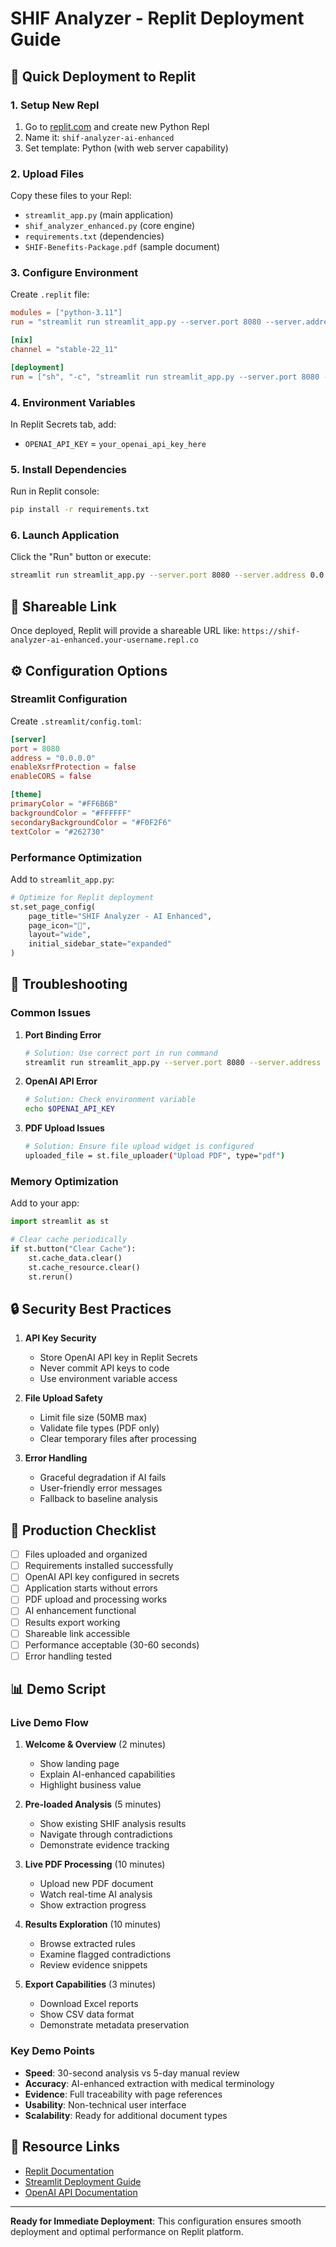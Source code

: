 # SHIF Analyzer - Replit Deployment Guide

## 🚀 Quick Deployment to Replit

### **1. Setup New Repl**

1. Go to [replit.com](https://replit.com) and create new Python Repl
2. Name it: `shif-analyzer-ai-enhanced`
3. Set template: Python (with web server capability)

### **2. Upload Files**

Copy these files to your Repl:
- `streamlit_app.py` (main application)
- `shif_analyzer_enhanced.py` (core engine)
- `requirements.txt` (dependencies)
- `SHIF-Benefits-Package.pdf` (sample document)

### **3. Configure Environment**

Create `.replit` file:
```toml
modules = ["python-3.11"]
run = "streamlit run streamlit_app.py --server.port 8080 --server.address 0.0.0.0"

[nix]
channel = "stable-22_11"

[deployment]
run = ["sh", "-c", "streamlit run streamlit_app.py --server.port 8080 --server.address 0.0.0.0"]
```

### **4. Environment Variables**

In Replit Secrets tab, add:
- `OPENAI_API_KEY` = `your_openai_api_key_here`

### **5. Install Dependencies**

Run in Replit console:
```bash
pip install -r requirements.txt
```

### **6. Launch Application**

Click the "Run" button or execute:
```bash
streamlit run streamlit_app.py --server.port 8080 --server.address 0.0.0.0
```

## 🔗 **Shareable Link**

Once deployed, Replit will provide a shareable URL like:
`https://shif-analyzer-ai-enhanced.your-username.repl.co`

## ⚙️ **Configuration Options**

### **Streamlit Configuration**

Create `.streamlit/config.toml`:
```toml
[server]
port = 8080
address = "0.0.0.0"
enableXsrfProtection = false
enableCORS = false

[theme]
primaryColor = "#FF6B6B"
backgroundColor = "#FFFFFF"
secondaryBackgroundColor = "#F0F2F6"
textColor = "#262730"
```

### **Performance Optimization**

Add to `streamlit_app.py`:
```python
# Optimize for Replit deployment
st.set_page_config(
    page_title="SHIF Analyzer - AI Enhanced",
    page_icon="🏥",
    layout="wide",
    initial_sidebar_state="expanded"
)
```

## 🐛 **Troubleshooting**

### **Common Issues**

1. **Port Binding Error**
   ```bash
   # Solution: Use correct port in run command
   streamlit run streamlit_app.py --server.port 8080 --server.address 0.0.0.0
   ```

2. **OpenAI API Error**
   ```bash
   # Solution: Check environment variable
   echo $OPENAI_API_KEY
   ```

3. **PDF Upload Issues**
   ```bash
   # Solution: Ensure file upload widget is configured
   uploaded_file = st.file_uploader("Upload PDF", type="pdf")
   ```

### **Memory Optimization**

Add to your app:
```python
import streamlit as st

# Clear cache periodically
if st.button("Clear Cache"):
    st.cache_data.clear()
    st.cache_resource.clear()
    st.rerun()
```

## 🔒 **Security Best Practices**

1. **API Key Security**
   - Store OpenAI API key in Replit Secrets
   - Never commit API keys to code
   - Use environment variable access

2. **File Upload Safety**
   - Limit file size (50MB max)
   - Validate file types (PDF only)
   - Clear temporary files after processing

3. **Error Handling**
   - Graceful degradation if AI fails
   - User-friendly error messages
   - Fallback to baseline analysis

## 🚀 **Production Checklist**

- [ ] Files uploaded and organized
- [ ] Requirements installed successfully
- [ ] OpenAI API key configured in secrets
- [ ] Application starts without errors
- [ ] PDF upload and processing works
- [ ] AI enhancement functional
- [ ] Results export working
- [ ] Shareable link accessible
- [ ] Performance acceptable (30-60 seconds)
- [ ] Error handling tested

## 📊 **Demo Script**

### **Live Demo Flow**

1. **Welcome & Overview** (2 minutes)
   - Show landing page
   - Explain AI-enhanced capabilities
   - Highlight business value

2. **Pre-loaded Analysis** (5 minutes)
   - Show existing SHIF analysis results
   - Navigate through contradictions
   - Demonstrate evidence tracking

3. **Live PDF Processing** (10 minutes)
   - Upload new PDF document
   - Watch real-time AI analysis
   - Show extraction progress

4. **Results Exploration** (10 minutes)
   - Browse extracted rules
   - Examine flagged contradictions
   - Review evidence snippets

5. **Export Capabilities** (3 minutes)
   - Download Excel reports
   - Show CSV data format
   - Demonstrate metadata preservation

### **Key Demo Points**

- **Speed**: 30-second analysis vs 5-day manual review
- **Accuracy**: AI-enhanced extraction with medical terminology
- **Evidence**: Full traceability with page references
- **Usability**: Non-technical user interface
- **Scalability**: Ready for additional document types

## 🔗 **Resource Links**

- [Replit Documentation](https://docs.replit.com/)
- [Streamlit Deployment Guide](https://docs.streamlit.io/knowledge-base/tutorials/deploy)
- [OpenAI API Documentation](https://platform.openai.com/docs)

---

**Ready for Immediate Deployment**: This configuration ensures smooth deployment and optimal performance on Replit platform.
